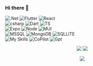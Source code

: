 ### Hi there 👋
![.Net](https://img.shields.io/badge/.NET-5C2D91?style=for-the-badge&logo=.net&logoColor=white)
![Flutter](https://img.shields.io/badge/Flutter-%2302569B.svg?style=for-the-badge&logo=Flutter&logoColor=white)
![React](https://img.shields.io/badge/React-61DAFB.svg?style=for-the-badge&logo=React&logoColor=black)
<Br/>
![csharp](https://img.shields.io/badge/C%23-239120?style=for-the-badge&logo=c-sharp&logoColor=white)
![Dart](https://img.shields.io/badge/Dart-0175C2.svg?style=for-the-badge&logo=Dart&logoColor=white)
![TS](https://img.shields.io/badge/TypeScript-3178C6.svg?style=for-the-badge&logo=TypeScript&logoColor=white)
<BR/>
![Expo](https://img.shields.io/badge/expo-1C1E24?style=for-the-badge&logo=expo&logoColor=#D04A37)
![Node](https://img.shields.io/badge/Node.js-339933.svg?style=for-the-badge&logo=nodedotjs&logoColor=white)
![MUI](https://img.shields.io/badge/MUI-%230081CB.svg?style=for-the-badge&logo=mui&logoColor=white)
<BR/>
![MSSQL](https://img.shields.io/badge/Microsoft%20SQL%20Server-CC2927.svg?style=for-the-badge&logo=Microsoft-SQL-Server&logoColor=white)
![MongoDB](https://img.shields.io/badge/MongoDB-47A248.svg?style=for-the-badge&logo=MongoDB&logoColor=white)
![SQLLITE](https://img.shields.io/badge/SQLite-003B57.svg?style=for-the-badge&logo=SQLite&logoColor=white)
<BR/>
![![My Skills](https://skillicons.dev/icons?i=azure&perline=1)](https://skillicons.dev)
![CoPilot](https://img.shields.io/badge/GitHub%20Copilot-000000.svg?style=for-the-badge&logo=GitHub-Copilot&logoColor=white)
![Gpt](https://img.shields.io/badge/ChatGPT-74aa9c?style=for-the-badge&logo=openai&logoColor=white)
<br/>
 <div align="center"> 
 <a href="https://github.com/FransBillqvist">
  <img src="https://github-readme-stats.vercel.app/api/top-langs/?username=FransBillqvist&layout=compact&count_private=true&theme=github_dark&hide_border=true" /></a>
<a href="https://github.com/FransBillqvist">
  <img src="https://github-readme-stats.vercel.app/api?username=FransBillqvist&show_icons=true&hide_border=true&count_private=true&theme=github_dark&include_all_commits=true" /></a>
 <p><img align="center" src="http://github-readme-streak-stats.herokuapp.com/?user=FransBillqvist&theme=github-dark-blue&date_format=j%20M%5B%20Y%5D"/></p>
  </div> 
<br/>
<!--
**FransBillqvist/FransBillqvist** is a ✨ _special_ ✨ repository because its `README.md` (this file) appears on your GitHub profile.

Here are some ideas to get you started:

- 🔭 I’m currently working on ...
- 🌱 I’m currently learning ...
- 👯 I’m looking to collaborate on ...
- 🤔 I’m looking for help with ...
- 💬 Ask me about ...
- 📫 How to reach me: ...
- 😄 Pronouns: ...
- ⚡ Fun fact: ...
-->
